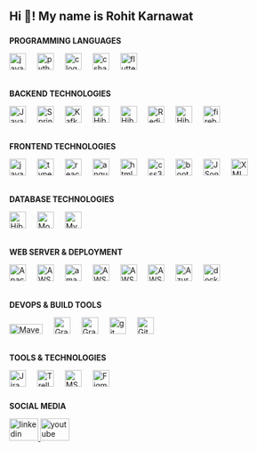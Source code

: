 <h2 align="left">Hi 👋! My name is Rohit Karnawat</h2>

###

<div align="center">
<!--   <img src="https://github-readme-stats.vercel.app/api/top-langs?username=rakarnawat&locale=en&hide_title=false&layout=compact&card_width=320&langs_count=5&theme=dracula&hide_border=true" height="150" alt="languages graph"  /> -->
<!--   <img src="https://streak-stats.demolab.com?user=rakarnawat&locale=en&mode=weekly&theme=dracula&hide_border=true&border_radius=5" height="150" alt="streak graph"  /> -->
<!--   <img src="https://github-readme-stats.vercel.app/api?username=rakarnawat&hide_title=true&hide_rank=true&show_icons=true&include_all_commits=true&count_private=true&disable_animations=false&theme=darcula&locale=en&hide_border=true&custom_title=Stats" height="150" alt="stats graph"  /> -->
</div>

 

###

<!--<img align="right" height="150" src="https://media.giphy.com/media/f7omQNmgiyjj5sffvZ/giphy.gif"  />-->

###

<div align="left">

 <div>
  <!--  -----------------------------------------Languages----------------------------------------------- -->
  <p><b>PROGRAMMING LANGUAGES</b></p>
  <img src="https://skillicons.dev/icons?i=java" height="30" alt="java logo"  />
  <img width="12" />
  <img src="https://cdn.jsdelivr.net/gh/devicons/devicon/icons/python/python-original.svg" height="30" alt="python logo"  />
  <img width="12" />
  <img src="https://cdn.jsdelivr.net/gh/devicons/devicon/icons/c/c-original.svg" height="30" alt="c logo"  />
  <img width="12" />
  <img src="https://cdn.jsdelivr.net/gh/devicons/devicon/icons/csharp/csharp-original.svg" height="30" alt="csharp logo"  />
  <img width="12" />
  <img src="https://cdn.jsdelivr.net/gh/devicons/devicon/icons/flutter/flutter-original.svg" height="30" alt="flutter logo"  />
  <img width="12" />
  </div>
 <br>
<!--  -----------------------------------------Backend----------------------------------------------- -->
  <div>
  <p><b>BACKEND TECHNOLOGIES</b></p>
   <img src="https://oriontech.files.wordpress.com/2010/11/java.png" height="30" alt="JavaBeans"  />
  <img width="12" />
   <img src="https://images.ctfassets.net/gt6dp23g0g38/5DqlQtFKecFlkqQ8YGDT2p/aa945b648f44dd872e9a1b89f7d203ef/springboot.png" height="30" alt="Spring Boot"  />
  <img width="12" />
  <img src="https://openwhisk.apache.org/images/icons/icon-kafka-white-trans.png" height="30" alt="Kafka logo"  />
  <img width="12" />
   <img src="https://cdn.freebiesupply.com/logos/large/2x/nodejs-icon-logo-png-transparent.png" height="30" alt="Hibernate"  />
  <img width="12" />
  <img src="https://static-00.iconduck.com/assets.00/hibernate-icon-491x512-qd6jy16p.png" height="30" alt="Hibernate"  />
  <img width="12" />
  <img src="https://assets.cstatic.io/img/app/redis.svg" height="30" alt="Redis"  />
  <img width="12" />
  <img src="https://cdn-icons-png.flaticon.com/512/5105/5105742.png" height="30" alt="Hibernate"  />
  <img width="12" />
   <img src="https://cdn.jsdelivr.net/gh/devicons/devicon/icons/firebase/firebase-plain.svg" height="30" alt="firebase logo"  />
  <img width="12" />
    </div>
    <br>
  <!--  -----------------------------------------Frontend----------------------------------------------- -->  
 <div>
  <p><b>FRONTEND TECHNOLOGIES</b></p>
     <img src="https://cdn.jsdelivr.net/gh/devicons/devicon/icons/javascript/javascript-original.svg" height="30" alt="javascript logo"  />
     <img width="12" />
     <img src="https://cdn.jsdelivr.net/gh/devicons/devicon/icons/typescript/typescript-original.svg" height="30" alt="typescript logo"  />
     <img width="12" />
     <img src="https://cdn.jsdelivr.net/gh/devicons/devicon/icons/react/react-original.svg" height="30" alt="react logo"  />
     <img width="12" />
     <img src="https://cdn.jsdelivr.net/gh/devicons/devicon/icons/angularjs/angularjs-original.svg" height="30" alt="angularjs logo"  />
     <img width="12" />
     <img src="https://cdn.jsdelivr.net/gh/devicons/devicon/icons/html5/html5-original.svg" height="30" alt="html5 logo"  />
     <img width="12" />
     <img src="https://cdn.jsdelivr.net/gh/devicons/devicon/icons/css3/css3-original.svg" height="30" alt="css3 logo"  />
     <img width="12" />
     <img src="https://cdn.jsdelivr.net/gh/devicons/devicon/icons/bootstrap/bootstrap-original.svg" height="30" alt="bootstrap logo"  />
     <img width="12" />
  <img src="https://cdn-icons-png.flaticon.com/512/136/136525.png" height="30" alt="JSon logo"  />
  <img width="12" />
  <img src="https://cdn-icons-png.flaticon.com/512/136/136526.png" height="30" alt="XML logo"  />
  <img width="12" />
  </div>
 <br>
 <!--  -----------------------------------------Database----------------------------------------------- -->
  <div>
  <p><b>DATABASE TECHNOLOGIES</b></p>
   <img src="https://cdn-icons-png.flaticon.com/512/5105/5105127.png" height="30" alt="Hibernate"  />
   <img width="12" /> 
   <img src="https://cdn.jsdelivr.net/gh/devicons/devicon/icons/mongodb/mongodb-original.svg" height="30" alt="MongoDB logo"  />
    <img width="12" />
    <img src="https://skillicons.dev/icons?i=mysql" height="30" alt="MySQL logo"  />
    <img width="12" />
 </div>
 <br>
 <!--  -----------------------------------------Cloud & Deployment----------------------------------------------- -->
 <div>
  <p><b>WEB SERVER & DEPLOYMENT</b></p>
  <img src="https://cdn.freebiesupply.com/logos/large/2x/tomcat-logo-svg-vector.svg" height="30" alt="Apache Tomcat"  />
  <img width="12" />
  <img src="https://www.pngall.com/wp-content/uploads/13/AWS-Logo-PNG-Image.png" height="30" alt="AWS"  />
  <img width="12" />
  <img src="https://cdn.jsdelivr.net/gh/devicons/devicon/icons/amazonwebservices/amazonwebservices-original.svg" height="30" alt="amazon web services logo"  />
  <img width="12" />
  <img src="https://upload.wikimedia.org/wikipedia/commons/thumb/b/bc/Amazon-S3-Logo.svg/1712px-Amazon-S3-Logo.svg.png" height="30" alt="AWS S3"  />
  <img width="12" />
  <img src="https://cdn.freebiesupply.com/logos/large/2x/aws-ec2-logo-png-transparent.png" height="30" alt="AWS EC2"  />
  <img width="12" />
  <img src="https://images.clickittech.com/wp-content/uploads/2018/02/14181456/Clickittech-Amazon-Elastic-Beanstalk.png" height="30" alt="AWS Beanstalk"  />
  <img width="12" />
  <img src="https://swimburger.net/media/ppnn3pcl/azure.png" height="30" alt="Azure"  />
  <img width="12" />
  <img src="https://cdn.jsdelivr.net/gh/devicons/devicon/icons/docker/docker-original.svg" height="30" alt="docker logo"  />
   <img width="12" />
 </div>
 <br>
 <!--  -----------------------------------------DevOps & Build Tools----------------------------------------------- -->
 <div>
  <p><b>DEVOPS & BUILD TOOLS</b></p>
  <img src="https://maven.apache.org/images/maven-logo-white-on-black.png" height="18" width="60" alt="Maven"  />
  <img width="12" />
  <img src="https://avatars.githubusercontent.com/u/124156?s=280&v=4" height="30" alt="Gradle"  />
  <img width="12" />
  <img src="https://upload.wikimedia.org/wikipedia/commons/thumb/e/e9/Jenkins_logo.svg/1200px-Jenkins_logo.svg.png" height="30" alt="Gradle"  />
  <img width="12" />
  <img src="https://cdn.jsdelivr.net/gh/devicons/devicon/icons/git/git-original.svg" height="30" alt="git logo"  />
  <img width="12" />
  <img src="https://static-00.iconduck.com/assets.00/github-icon-1024x994-4h5sdmko.png" height="30" alt="Github"  />
  <img width="12" />
 </div>
 <br>
 <!--  -----------------------------------------Other Tools----------------------------------------------- -->
  <div>
  <p><b>TOOLS & TECHNOLOGIES</b></p>
  <img src="https://seeklogo.com/images/J/jira-logo-C71F8C0324-seeklogo.com.png" height="30" alt="Jira"  />
  <img width="12" />
   <img src="https://cdn.icon-icons.com/icons2/3041/PNG/512/trello_logo_icon_189227.png" height="30" alt="Trello"  />
  <img width="12" />
   <img src="https://upload.wikimedia.org/wikipedia/commons/thumb/6/64/Microsoft_Office_Visio_%282019%29.svg/512px-Microsoft_Office_Visio_%282019%29.svg.png" height="30" alt="MS Viso"  />
  <img width="12" />
  <img src="https://cdn.jsdelivr.net/gh/devicons/devicon/icons/figma/figma-original.svg" height="30" alt="Figma"  />
  </div>
</div>

###

<!--<br clear="both">-->

<!-- <img src="https://raw.githubusercontent.com/rakarnawat/rakarnawat/output/snake.svg" alt="Snake animation" /> -->

###

<div align="left">

  <p><b>SOCIAL MEDIA</b></p>    
  <a href="https://www.linkedin.com/in/rohit-karnawat-228a0b285/" target="_blank">
    <img src="https://raw.githubusercontent.com/maurodesouza/profile-readme-generator/master/src/assets/icons/social/linkedin/default.svg" width="52" height="40" alt="linkedin logo"  />
  </a>
  <a href="https://www.youtube.com/@RK-kt9fg/videos" target="_blank">
    <img src="https://raw.githubusercontent.com/maurodesouza/profile-readme-generator/master/src/assets/icons/social/youtube/default.svg" width="52" height="40" alt="youtube logo"  />
  </a>
</div>

###
